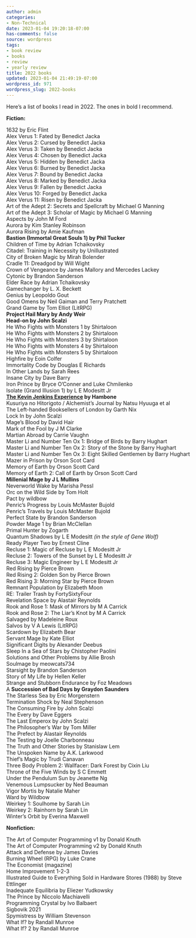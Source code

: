 ```yaml
---
author: admin
categories:
- Non-Technical
date: 2023-01-04 19:20:18-07:00
has-comments: false
source: wordpress
tags:
- book review
- books
- review
- yearly review
title: 2022 books
updated: 2023-01-04 21:49:19-07:00
wordpress_id: 971
wordpress_slug: 2022-books
---
```

Here’s a list of books I read in 2022. The ones in bold I recommend.

**Fiction:**

1632 by Eric Flint  
Alex Verus 1: Fated by Benedict Jacka  
Alex Verus 2: Cursed by Benedict Jacka  
Alex Verus 3: Taken by Benedict Jacka  
Alex Verus 4: Chosen by Benedict Jacka  
Alex Verus 5: Hidden by Benedict Jacka  
Alex Verus 6: Burned by Benedict Jacka  
Alex Verus 7: Bound by Benedict Jacka  
Alex Verus 8: Marked by Benedict Jacka  
Alex Verus 9: Fallen by Benedict Jacka  
Alex Verus 10: Forged by Benedict Jacka  
Alex Verus 11: Risen by Benedict Jacka  
Art of the Adept 2: Secrets and Spellcraft by Michael G Manning  
Art of the Adept 3: Scholar of Magic by Michael G Manning  
Aspects by John M Ford  
Aurora by Kim Stanley Robinson  
Aurora Rising by Amie Kaufman  
**Bastion (Immortal Great Souls 1) by Phil Tucker**  
Children of Time by Adrian Tchaikovsky  
Citadel: Training in Necessity by Unillustrated  
City of Broken Magic by Mirah Bolender  
Cradle 11: Dreadgod by Will Wight  
Crown of Vengeance by James Mallory and Mercedes Lackey  
Cytonic by Brandon Sanderson  
Elder Race by Adrian Tchaikovsky  
Gamechanger by L. X. Beckett  
Genius by Leopoldo Gout  
Good Omens by Neil Gaiman and Terry Pratchett  
Grand Game by Tom Elliot (LitRPG)  
**Project Hail Mary by Andy Weir  
Head-on by John Scalzi**  
He Who Fights with Monsters 1 by Shirtaloon  
He Who Fights with Monsters 2 by Shirtaloon  
He Who Fights with Monsters 3 by Shirtaloon  
He Who Fights with Monsters 4 by Shirtaloon  
He Who Fights with Monsters 5 by Shirtaloon  
Highfire by Eoin Colfer  
Immortality Code by Douglas E Richards  
In Other Lands by Sarah Rees  
Insane City by Dave Barry  
Iron Prince by Bryce O’Conner and Luke Chmilenko  
Isolate (Grand Illusion 1) by L E Modesitt Jr  
**[The Kevin Jenkins Experience](https://deathworlders.com/books/deathworlders/chapter-00-kevin-jenkins-experience/) by Hambone**  
Kusuriya no Hitorigoto / Alchemist’s Journal by Natsu Hyuuga et al  
The Left-handed Booksellers of London by Garth Nix  
Lock In by John Scalzi  
Mage’s Blood by David Hair  
Mark of the Fool by J M Clarke  
Martian Abroad by Carrie Vaughn  
Master Li and Number Ten Ox 1: Bridge of Birds by Barry Hughart  
Master Li and Number Ten Ox 2: Story of the Stone by Barry Hughart  
Master Li and Number Ten Ox 3: Eight Skilled Gentlemen by Barry Hughart  
Mazer in Prison by Orson Scot Card  
Memory of Earth by Orson Scott Card  
Memory of Earth 2: Call of Earth by Orson Scott Card  
**Millenial Mage by J L Mullins**  
Neverworld Wake by Marisha Pessl  
Orc on the Wild Side by Tom Holt  
Pact by wildbow  
Penric’s Progress by Louis McMaster Bujold  
Penric’s Travels by Louis McMaster Bujold  
Perfect State by Brandon Sanderson  
Powder Mage 1 by Brian McClellan  
Primal Hunter by Zogarth  
Quantum Shadows by L E Modesitt *(in the style of Gene Wolf)*  
Ready Player Two by Ernest Cline  
Recluse 1: Magic of Recluse by L E Modesitt Jr  
Recluse 2: Towers of the Sunset by L E Modesitt Jr  
Recluse 3: Magic Engineer by L E Modesitt Jr  
Red Rising by Pierce Brown  
Red Rising 2: Golden Son by Pierce Brown  
Red Rising 3: Morning Star by Pierce Brown  
Remnant Population by Elizabeth Moon  
RE: Trailer Trash by FortySixtyFour  
Revelation Space by Alastair Reynolds  
Rook and Rose 1: Mask of Mirrors by M A Carrick  
Rook and Rose 2: The Liar’s Knot by M A Carrick  
Salvaged by Madeleine Roux  
Salvos by V A Lewis (LitRPG)  
Scardown by Elizabeth Bear  
Servant Mage by Kate Elliot  
Significant Digits by Alexander Deebus  
Sleep In a Sea of Stars by Chistopher Paolini  
Solutions and Other Problems by Allie Brosh  
Soulmage by meowcats734  
Starsight by Brandon Sanderson  
Story of My Life by Hellen Keller  
Strange and Stubborn Endurance by Foz Meadows  
A **Succession of Bad Days by Graydon Saunders**  
The Starless Sea by Eric Morgenstern  
Termination Shock by Neal Stephenson  
The Consuming Fire by John Scalzi  
The Every by Dave Eggers  
The Last Emperox by John Scalzi  
The Philosopher’s War by Tom Miller  
The Prefect by Alastair Reynolds  
The Testing by Joelle Charbonneau  
The Truth and Other Stories by Stanislaw Lem  
The Unspoken Name by A.K. Larkwood  
Thief’s Magic by Trudi Canavan  
Three Body Problem 2: Wallfacer: Dark Forest by Cixin Liu  
Throne of the Five Winds by S C Emmett  
Under the Pendulum Sun by Jeanette Ng  
Venemous Lumpsucker by Ned Beauman  
Vigor Mortis by Natalie Maher  
Ward by Wildbow  
Weirkey 1: Soulhome by Sarah Lin  
Weirkey 2: Rainhorn by Sarah Lin  
Winter’s Orbit by Everina Maxwell

**Nonfiction:**

The Art of Computer Programming v1 by Donald Knuth  
The Art of Computer Programming v2 by Donald Knuth  
Attack and Defense by James Davies  
Burning Wheel (RPG) by Luke Crane  
The Economist (magazine)  
Home Improvement 1-2-3  
Illustrated Guide to Everything Sold in Hardware Stores (1988) by Steve Ettlinger  
Inadequate Equilibria by Eliezer Yudkowsky  
The Prince by Niccolo Machiavelli  
Programming Crystal by Ivo Balbaert  
Sigbovik 2021  
Spymistress by William Stevenson  
What If? by Randall Munroe  
What If? 2 by Randall Munroe
